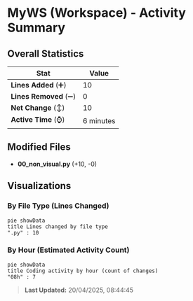 # MyWS (Workspace) - Activity Summary 

## Overall Statistics

| Stat                   | Value                                                             |
| ---------------------- | ----------------------------------------------------------------- |
| **Lines Added** (➕)   | 10                                          |
| **Lines Removed** (➖) | 0                                        |
| **Net Change** (↕)    | 10                |
| **Active Time** (⌚)   | 6 minutes |


## Modified Files
- **00_non_visual.py** (+10, -0)

## Visualizations

### By File Type (Lines Changed)

```mermaid
pie showData
title Lines changed by file type
".py" : 10
```

### By Hour (Estimated Activity Count)

```mermaid
pie showData
title Coding activity by hour (count of changes)
"08h" : 7
```


> **Last Updated:** 20/04/2025, 08:44:45